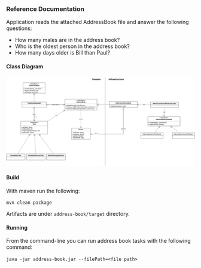 
### Reference Documentation

Application reads the attached AddressBook file and answer the following questions:

- How many males are in the address book?
- Who is the oldest person in the address book?
- How many days older is Bill than Paul?

#### Class Diagram
![Class Diagram](doc/class_diagram.png)

#### Build

With maven run the following:

```
mvn clean package
```

Artifacts are under `address-book/target` directory.

#### Running

From the command-line you can run address book tasks with the following command:

`java -jar address-book.jar --filePath=<file path>`
